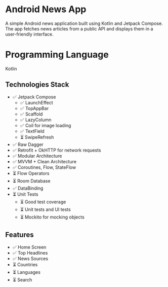 

# Android News App
A simple Android news application built using Kotlin and Jetpack Compose. The app fetches news articles from a public API and displays them in a user-friendly interface.

# Programming Language
Kotlin

## Technologies Stack

- ✅ Jetpack Compose 
  - ✅ LaunchEffect
  - ✅ TopAppBar
  - ✅ Scaffold
  - ✅ LazyColumn
  - ✅ Coil for image loading
  - ✅ TextField
  - ⏳ SwipeRefresh
- ✅ Raw Dagger
- ✅ Retrofit + OkHTTP for network requests
- ✅ Modular Architecture
- ✅ MVVM + Clean Architecture
- ✅ Coroutines, Flow, StateFlow
- ⏳ Flow Operators
- ⏳ Room Database
- ✅ DataBinding
- ⏳ Unit Tests
  - ⏳ Good test coverage
  - ⏳ Unit tests and UI tests
  - ⏳ Mockito for mocking objects

## Features 

- ✅ Home Screen
- ✅ Top Headlines
- ✅ News Sources
- ⏳ Countries
- ⏳ Languages
- ⏳ Search
